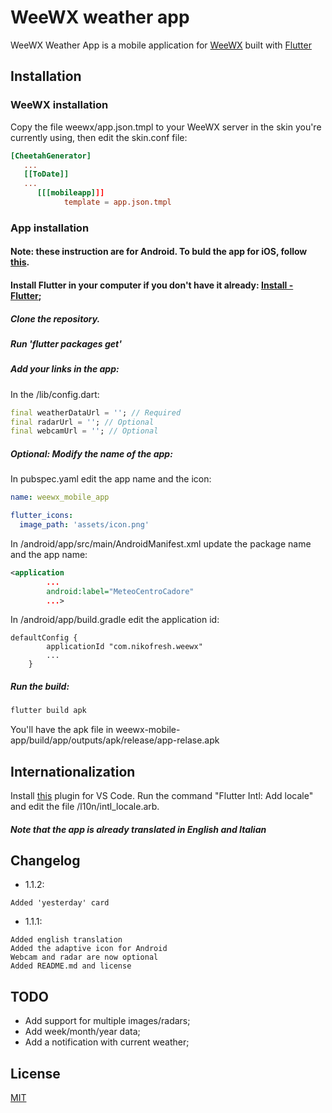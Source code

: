 # WeeWX weather app

WeeWX Weather App is a mobile application for [WeeWX](http://weewx.com) built with [Flutter](https://flutter.dev/)

## Installation
### WeeWX installation
Copy the file weewx/app.json.tmpl to your WeeWX server in the skin you're currently using, then edit the skin.conf file:

```conf
[CheetahGenerator]
   ...
   [[ToDate]]
   ...
      [[[mobileapp]]]
            template = app.json.tmpl
```
### App installation
#### Note: these instruction are for Android. To buld the app for iOS, follow [this](https://flutter.dev/docs/deployment/ios). 
#### Install Flutter in your computer if you don't have it already: [Install - Flutter](https://flutter.dev/docs/get-started/install);

##### Clone the repository.

##### Run 'flutter packages get'

##### Add your links in the app:
In the /lib/config.dart:
```dart
final weatherDataUrl = ''; // Required
final radarUrl = ''; // Optional
final webcamUrl = ''; // Optional
```


##### Optional: Modify the name of the app:
In pubspec.yaml edit the app name and the icon:
```yaml
name: weewx_mobile_app

flutter_icons:
  image_path: 'assets/icon.png'
```
In /android/app/src/main/AndroidManifest.xml update the package name and the app name:
```xml
<application
        ...
        android:label="MeteoCentroCadore"
        ...>
```
In /android/app/build.gradle edit the application id:
```grandle
defaultConfig {
        applicationId "com.nikofresh.weewx"
        ...
    }
```

##### Run the build:
```bash
flutter build apk
```
You'll have the apk file in weewx-mobile-app/build/app/outputs/apk/release/app-relase.apk

## Internationalization
Install [this](https://marketplace.visualstudio.com/items?itemName=localizely.flutter-intl) plugin for VS Code. Run the command "Flutter Intl: Add locale" and edit the file /l10n/intl_locale.arb.
##### Note that the app is already translated in English and Italian

## Changelog
* 1.1.2:
```
Added 'yesterday' card
```
* 1.1.1: 
```
Added english translation
Added the adaptive icon for Android
Webcam and radar are now optional
Added README.md and license
```

## TODO
* Add support for multiple images/radars;
* Add week/month/year data;
* Add a notification with current weather;

## License
[MIT](https://github.com/NikoFresh/WeeWX-mobile-app/blob/master/license)
